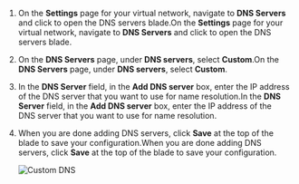 1. <span data-ttu-id="ca368-101">On the **Settings** page for your virtual network, navigate to **DNS Servers** and click to open the DNS servers blade.</span><span class="sxs-lookup"><span data-stu-id="ca368-101">On the **Settings** page for your virtual network, navigate to **DNS Servers** and click to open the DNS servers blade.</span></span>
2. <span data-ttu-id="ca368-102">On the **DNS Servers** page, under **DNS servers**, select **Custom**.</span><span class="sxs-lookup"><span data-stu-id="ca368-102">On the **DNS Servers** page, under **DNS servers**, select **Custom**.</span></span>
3. <span data-ttu-id="ca368-103">In the **DNS Server** field, in the **Add DNS server** box, enter the IP address of the DNS server that you want to use for name resolution.</span><span class="sxs-lookup"><span data-stu-id="ca368-103">In the **DNS Server** field, in the **Add DNS server** box, enter the IP address of the DNS server that you want to use for name resolution.</span></span>
4. <span data-ttu-id="ca368-104">When you are done adding DNS servers, click **Save** at the top of the blade to save your configuration.</span><span class="sxs-lookup"><span data-stu-id="ca368-104">When you are done adding DNS servers, click **Save** at the top of the blade to save your configuration.</span></span>
   
    ![Custom DNS](https://docstestmedia1.blob.core.windows.net/azure-media/includes/media/vpn-gateway-add-dns-rm-portal/add_dns.png)


